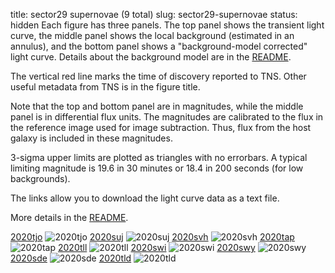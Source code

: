 title: sector29 supernovae (9 total)
slug: sector29-supernovae
status: hidden
  Each figure has three panels.  The top panel shows the transient light curve, the middle panel shows the local background (estimated in an annulus), and the bottom panel shows a "background-model corrected" light curve. Details about the background model are in the [README]({filename}../README/README.md). 
 
 The vertical red line marks the time of discovery reported to TNS. Other useful metadata from TNS is in the figure title.

 Note that the top and bottom panel are in magnitudes, while the middle panel is in differential flux units. The magnitudes are calibrated to the flux in the reference image used for image subtraction. Thus, flux from the host galaxy is included in these magnitudes. 

  3-sigma upper limits are plotted as triangles with no errorbars. A typical limiting magnitude is 19.6 in 30 minutes or 18.4 in 200 seconds (for low backgrounds).

The links allow you to download the light curve data as a text file. 

More details in the [README]({filename}../README/README.md).


[2020tjo]({static}../..//light_curves/sector29/lc_2020tjo_cleaned)
![2020tjo]({static}../../images/sector29/lc_2020tjo_cleaned.png)
[2020suj]({static}../..//light_curves/sector29/lc_2020suj_cleaned)
![2020suj]({static}../../images/sector29/lc_2020suj_cleaned.png)
[2020svh]({static}../..//light_curves/sector29/lc_2020svh_cleaned)
![2020svh]({static}../../images/sector29/lc_2020svh_cleaned.png)
[2020tap]({static}../..//light_curves/sector29/lc_2020tap_cleaned)
![2020tap]({static}../../images/sector29/lc_2020tap_cleaned.png)
[2020tll]({static}../..//light_curves/sector29/lc_2020tll_cleaned)
![2020tll]({static}../../images/sector29/lc_2020tll_cleaned.png)
[2020swi]({static}../..//light_curves/sector29/lc_2020swi_cleaned)
![2020swi]({static}../../images/sector29/lc_2020swi_cleaned.png)
[2020swy]({static}../..//light_curves/sector29/lc_2020swy_cleaned)
![2020swy]({static}../../images/sector29/lc_2020swy_cleaned.png)
[2020sde]({static}../..//light_curves/sector29/lc_2020sde_cleaned)
![2020sde]({static}../../images/sector29/lc_2020sde_cleaned.png)
[2020tld]({static}../..//light_curves/sector29/lc_2020tld_cleaned)
![2020tld]({static}../../images/sector29/lc_2020tld_cleaned.png)
